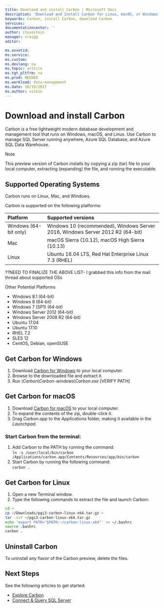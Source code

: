 ```yaml
---
title: Download and install Carbon | Microsoft Docs
description: 'Download and Install Carbon for Linux, macOS, or Windows'
keywords: Carbon, install Carbon, download Carbon
services: 
documentationcenter: ''
author: stevestein
manager: craigg
editor: 

ms.assetid: 
ms.service:
ms.custom: 
ms.devlang: na
ms.topic: article
ms.tgt_pltfrm: na
ms.prod: NEEDED
ms.workload: data-management
ms.date: 10/19/2017
ms.author: sstein
---
```

# Download and install Carbon

Carbon is a free lightweight modern database development and management tool that runs on Windows, macOS, and Linux. Use Carbon to manage SQL Server running anywhere, Azure SQL Database, and Azure SQL Data Warehouse.   

> [!NOTE]
> This preview version of Carbon installs by copying a zip (tar) file to your local computer, extracting (expanding) the file, and running the executable.

## Supported Operating Systems

Carbon runs on Linux, Mac, and Windows.

Carbon is supported on the following platforms:

| Platform | Supported versions |
|:---|:---|
| Windows (64-bit only) | Windows 10 (recommended), Windows Server 2016, Windows Server 2012 R2 (64-bit) |
| Mac | macOS Sierra (10.12), macOS High Sierra (10.13) |
| Linux | Ubuntu 16.04 LTS, Red Hat Enterprise Linux 7.3 (RHEL)|

??NEED TO FINALIZE THE ABOVE LIST- I grabbed this info from the mail thread about supported OSs

Other Potential Platforms
- Windows 8.1 (64-bit)
- Windows 8 (64-bit)
- Windows 7 (SP1) (64-bit)
- Windows Server 2012 (64-bit)
- Windows Server 2008 R2 (64-bit)
- Ubuntu 17.04
- Ubuntu 17.10
- RHEL 7.2
- SLES 12
- CentOS, Debian, openSUSE



## Get Carbon for Windows

1. Download [Carbon for Windows](https://github.com/Microsoft/carbon/releases/download/v0.20.0/2017-Sep-27-carbon-windows.zip) to your local computer.
2. Browse to the downloaded file and extract it.
3. Run *\Carbon\Carbon-windows\Carbon.exe* [VERIFY PATH]


## Get Carbon for macOS

1. Download [Carbon for macOS](https://github.com/Microsoft/carbon/releases/download/v0.20.0/2017-Sep-27-carbon-macos.zip) to your local computer.
2. To expand the contents of the zip, double-click it.
3. Drag *Carbon.app* to the *Applications* folder, making it available in the *Launchpad*.

### Start Carbon from the terminal:
1. Add Carbon to the PATH by running the command:  
      ```ln -s /user/local/bin/carbon /Applications/carbon.app/Contents/Resources/app/bin/carbon```
1. Start Carbon by running the following command:  
      ```carbon .```


## Get Carbon for Linux

1. Open a new Terminal window.
2. Type the following commands to extract the file and launch Carbon:

```bash
cd ~
cp ~/Downloads/pgi3-carbon-linux-x64.tar.gz ~
tar -xvf ~/pgi3-carbon-linux-x64.tar.gz
echo 'export PATH="$PATH:~/carbon-linux-x64"' >> ~/.bashrc
source .bashrc
carbon .
```


## Uninstall Carbon

To uninstall any flavor of the Carbon preview, delete the files.

## Next Steps

See the following articles to get started:
- [Explore Carbon](tutorial-modern-code-flow-sql-server.md)
- [Connect & Query SQL Server](get-started-sql-server.md)

